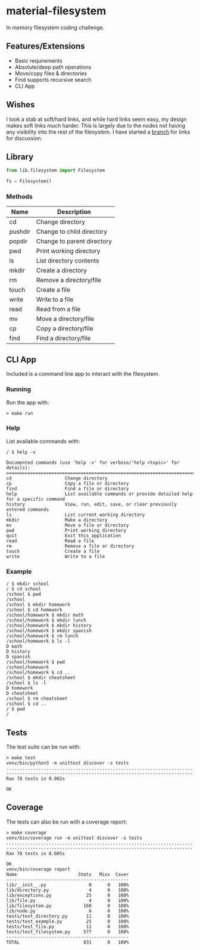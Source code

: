 # material-filesystem
In memory filesystem coding challenge.

## Features/Extensions
* Basic requirements
* Absolute/deep path operations
* Move/copy files & directories
* Find supports recursive search
* CLI App

## Wishes
I took a stab at soft/hard links, and while hard links seem easy, my design makes soft links much harder.
This is largely due to the nodes not having any visibility into the rest of the filesystem.
I have started a [branch](https://github.com/dubhunter/material-filesystem/tree/links) for links for discussion. 

## Library
```python
from lib.filesystem import Filesystem

fs = Filesystem()
```

### Methods
| Name    | Description                |
|---------|----------------------------|
| cd      | Change directory           |
| pushdir | Change to child directory  |
| popdir  | Change to parent directory |
| pwd     | Print working directory    |
| ls      | List directory contents    |
| mkdir   | Create a directory         |
| rm      | Remove a directory/file    |
| touch   | Create a file              |
| write   | Write to a file            |
| read    | Read from a file           |
| mv      | Move a directory/file      |
| cp      | Copy a directory/file      |
| find    | Find a directory/file      |

## CLI App
Included is a command line app to interact with the filesystem.

### Running
Run the app with:
```shell
> make run
```

### Help
List available commands with: 
```shell
/ $ help -v

Documented commands (use 'help -v' for verbose/'help <topic>' for details):
======================================================================================================
cd                    Change directory
cp                    Copy a file or directory
find                  Find a file or directory
help                  List available commands or provide detailed help for a specific command
history               View, run, edit, save, or clear previously entered commands
ls                    List current working directory
mkdir                 Make a directory
mv                    Move a file or directory
pwd                   Print working directory
quit                  Exit this application
read                  Read a file
rm                    Remove a file or directory
touch                 Create a file
write                 Write to a file
```

### Example
```shell
/ $ mkdir school
/ $ cd school
/school $ pwd
/school
/school $ mkdir homework
/school $ cd homework
/school/homework $ mkdir math
/school/homework $ mkdir lunch
/school/homework $ mkdir history
/school/homework $ mkdir spanish
/school/homework $ rm lunch
/school/homework $ ls -l
D math
D history
D spanish
/school/homework $ pwd
/school/homework
/school/homework $ cd ..
/school $ mkdir cheatsheet
/school $ ls -l
D homework
D cheatsheet
/school $ rm cheatsheet
/school $ cd ..
/ $ pwd
/
```

## Tests
The test suite can be run with:
```shell
> make test
venv/bin/python3 -m unittest discover -s tests
..............................................................................
----------------------------------------------------------------------
Ran 78 tests in 0.002s

OK
```

## Coverage
The tests can also be run with a coverage report:
```shell
> make coverage
venv/bin/coverage run -m unittest discover -s tests
..............................................................................
----------------------------------------------------------------------
Ran 78 tests in 0.005s

OK
venv/bin/coverage report
Name                       Stmts   Miss  Cover
----------------------------------------------
lib/__init__.py                0      0   100%
lib/directory.py               4      0   100%
lib/exceptions.py             25      0   100%
lib/file.py                    4      0   100%
lib/filesystem.py            168      0   100%
lib/node.py                    6      0   100%
tests/test_directory.py       11      0   100%
tests/test_example.py         25      0   100%
tests/test_file.py            11      0   100%
tests/test_filesystem.py     577      0   100%
----------------------------------------------
TOTAL                        831      0   100%
```


